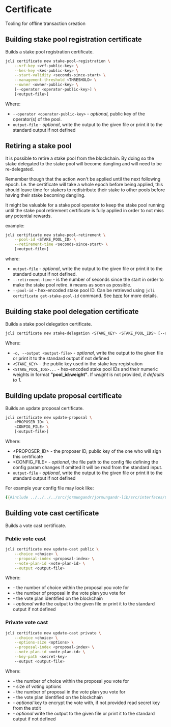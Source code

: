 # Certificate

Tooling for offline transaction creation

## Building stake pool registration certificate

Builds a stake pool registration certificate.

```sh
jcli certificate new stake-pool-registration \
    --vrf-key <vrf-public-key> \
    --kes-key <kes-public-key> \
    --start-validity <seconds-since-start> \
    --management-threshold <THRESHOLD> \
    --owner <owner-public-key> \
    [--operator <operator-public-key>] \
    [<output-file>]
```

Where:

- `--operator <operator-public-key>` - *optional*, public key of the operator(s) of the pool.
- `output-file`                      - *optional*, write the output to the given file or print it to the standard output if not defined

## Retiring a stake pool

It is possible to retire a stake pool from the blockchain. By doing so the stake delegated
to the stake pool will become dangling and will need to be re-delegated.

Remember though that the action won't be applied until the next following epoch. I.e.
the certificate will take a whole epoch before being applied, this should leave time
for stakers to redistribute their stake to other pools before having their stake
becoming dangling.

It might be valuable for a stake pool operator to keep the stake pool running until
the stake pool retirement certificate is fully applied in order to not miss any
potential rewards.

example:

```sh
jcli certificate new stake-pool-retirement \
    --pool-id <STAKE_POOL_ID> \
    --retirement-time <seconds-since-start> \
    [<output-file>]
```

where:

- `output-file`                 - *optional*, write the output to the given file
                                  or print it to the standard output if not defined.
- `--retirement-time`           - is the number of seconds since the start in order
                                  to make the stake pool retire. `0` means as soon as possible.
- `--pool-id`                   - hex-encoded stake pool ID. Can be retrieved using  `jcli certificate get-stake-pool-id` command.
                                  See [here](../stake_pool/registering_stake_pool.md) for more details.

## Building stake pool delegation certificate

Builds a stake pool delegation certificate.

```sh
jcli certificate new stake-delegation <STAKE_KEY> <STAKE_POOL_IDS> [--output <output-file>]
```

Where:

- `-o, --output <output-file>` - *optional*, write the output to the given file or print it to the standard output if not defined
- `<STAKE_KEY>`                - the public key used in the stake key registration
- `<STAKE_POOL_IDS>...`        - hex-encoded stake pool IDs and their numeric weights in format **"pool_id:weight"**.
                                 If *weight* is not provided, *it defaults to 1*.

## Building update proposal certificate

Builds an update proposal certificate.

```sh
jcli certificate new update-proposal \
    <PROPOSER_ID> \
    <CONFIG_FILE> \
    [<output-file>]
```

Where:

- <PROPOSER_ID>                      - the proposer ID, public key of the one who will sign this certificate
- <CONFIG_FILE>                      - *optional*, the file path to the config file defining the config param changes If omitted it will be read from the standard input.
- `output-file`                      - *optional*, write the output to the given file or print it to the standard output if not defined

For example your config file may look like:

```yaml
{{#include ../../../../src/jormungandr/jormungandr-lib/src/interfaces/CONFIG_PARAMS_DOCUMENTED_EXAMPLE.yaml}}
```

## Building vote cast certificate

Builds a vote cast certificate.

### Public vote cast

```sh
jcli certificate new update-cast public \
    --choice <choice> \
    --proposal-index <proposal-index> \
    --vote-plan-id <vote-plan-id> \
    --output <output-file>
```

Where:

- <choice>                      - the number of choice within the proposal you vote for
- <proposal-index>              - the number of proposal in the vote plan you vote for
- <vote-plan-id>                - the vote plan identified on the blockchain
- <output-file>                 - *optional* write the output to the given file or print it to the standard output if not defined

### Private vote cast

```sh
jcli certificate new update-cast private \
    --choice <choice> \
    --options-size <options> \
    --proposal-index <proposal-index> \
    --vote-plan-id <vote-plan-id> \
    --key-path <secret-key>
    --output <output-file>
```

Where:

- <choice>                      - the number of choice within the proposal you vote for
- <options>                     - size of voting options
- <proposal-index>              - the number of proposal in the vote plan you vote for
- <vote-plan-id>                - the vote plan identified on the blockchain
- <secret-key>                  - *optional* key to encrypt the vote with, if not provided read secret key from the stdit
- <output-file>                 - *optional* write the output to the given file or print it to the standard output if not defined
